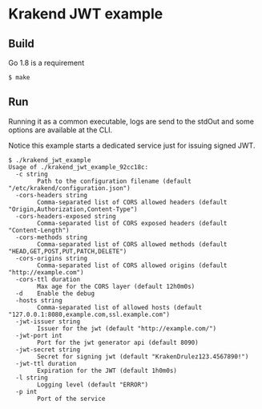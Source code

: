 Krakend JWT example
====

## Build

Go 1.8 is a requirement

	$ make

## Run

Running it as a common executable, logs are send to the stdOut and some options are available at the CLI.

Notice this example starts a dedicated service just for issuing signed JWT.

	$ ./krakend_jwt_example
	Usage of ./krakend_jwt_example_92cc18c:
	  -c string
	    	Path to the configuration filename (default "/etc/krakend/configuration.json")
	  -cors-headers string
	    	Comma-separated list of CORS allowed headers (default "Origin,Authorization,Content-Type")
	  -cors-headers-exposed string
	    	Comma-separated list of CORS exposed headers (default "Content-Length")
	  -cors-methods string
	    	Comma-separated list of CORS allowed methods (default "HEAD,GET,POST,PUT,PATCH,DELETE")
	  -cors-origins string
	    	Comma-separated list of CORS allowed origins (default "http://example.com")
	  -cors-ttl duration
	    	Max age for the CORS layer (default 12h0m0s)
	  -d	Enable the debug
	  -hosts string
	    	Comma-separated list of allowed hosts (default "127.0.0.1:8080,example.com,ssl.example.com")
	  -jwt-issuer string
	    	Issuer for the jwt (default "http://example.com/")
	  -jwt-port int
	    	Port for the jwt generator api (default 8090)
	  -jwt-secret string
	    	Secret for signing jwt (default "KrakenDrulez123.4567890!")
	  -jwt-ttl duration
	    	Expiration for the JWT (default 1h0m0s)
	  -l string
	    	Logging level (default "ERROR")
	  -p int
	    	Port of the service
